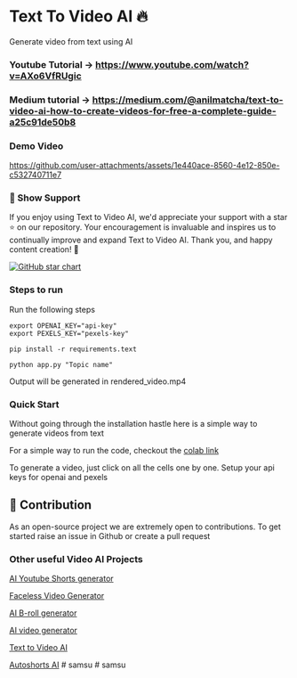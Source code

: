 # Text To Video AI 🔥

Generate video from text using AI

### Youtube Tutorial -> https://www.youtube.com/watch?v=AXo6VfRUgic

### Medium tutorial -> https://medium.com/@anilmatcha/text-to-video-ai-how-to-create-videos-for-free-a-complete-guide-a25c91de50b8

### Demo Video

https://github.com/user-attachments/assets/1e440ace-8560-4e12-850e-c532740711e7

### 🌟 Show Support

If you enjoy using Text to Video AI, we'd appreciate your support with a star ⭐ on our repository. Your encouragement is invaluable and inspires us to continually improve and expand Text to Video AI. Thank you, and happy content creation! 🎉

[![GitHub star chart](https://img.shields.io/github/stars/SamurAIGPT/Text-To-Video-AI?style=social)](https://github.com/SamurAIGPT/Text-To-Video-AI/stargazers)

### Steps to run

Run the following steps

```
export OPENAI_KEY="api-key"
export PEXELS_KEY="pexels-key"

pip install -r requirements.text

python app.py "Topic name"
```

Output will be generated in rendered_video.mp4

### Quick Start

Without going through the installation hastle here is a simple way to generate videos from text

For a simple way to run the code, checkout the [colab link](/Text_to_Video_example.ipynb)

To generate a video, just click on all the cells one by one. Setup your api keys for openai and pexels

## 💁 Contribution

As an open-source project we are extremely open to contributions. To get started raise an issue in Github or create a pull request

### Other useful Video AI Projects

[AI Youtube Shorts generator](https://github.com/SamurAIGPT/AI-Youtube-Shorts-Generator/)

[Faceless Video Generator](https://github.com/SamurAIGPT/Faceless-Video-Generator)

[AI B-roll generator](https://github.com/Anil-matcha/AI-B-roll)

[AI video generator](https://www.vadoo.tv/ai-video-generator)

[Text to Video AI](https://www.vadoo.tv/text-to-video-ai)

[Autoshorts AI](https://www.vadoo.tv/autoshorts-ai)
#   s a m s u  
 #   s a m s u  
 